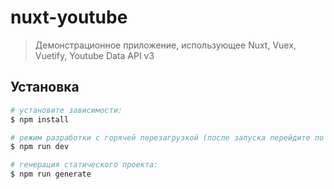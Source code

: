 # nuxt-youtube

> Демонстрационное приложение, использующее Nuxt, Vuex, Vuetify, Youtube Data API v3

## Установка

``` bash
# установите зависимости:
$ npm install

# режим разработки с горячей перезагрузкой (после запуска перейдите по адресу localhost:3000):
$ npm run dev

# генерация статического проекта:
$ npm run generate
```
